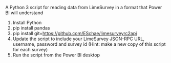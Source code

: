 A Python 3 script for reading data from LimeSurvey in a format that Power BI will understand

1. Install Python
2. pip install pandas
3. pip install git+https://github.com/ESchae/limesurveyrc2api
4. Update the script to include your LimeSurvey JSON-RPC URL, username, password and survey id (Hint: make a new copy of this script for each survey)
5. Run the script from the Power BI desktop
